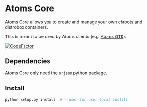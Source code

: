 # Atoms Core
Atoms Core allows you to create and manage your own chroots and distrobox containers.

This is meant to be used by Atoms clients (e.g. [Atoms GTK](https://github.com/AtomsDevs/Atoms)).

[![CodeFactor](https://www.codefactor.io/repository/github/atomsdevs/atoms-core/badge)](https://www.codefactor.io/repository/github/atomsdevs/atoms-core)

## Dependencies
Atoms Core only need the `orjson` python package.

## Install
```bash
python setup.py install  # --user for user-local install
```
